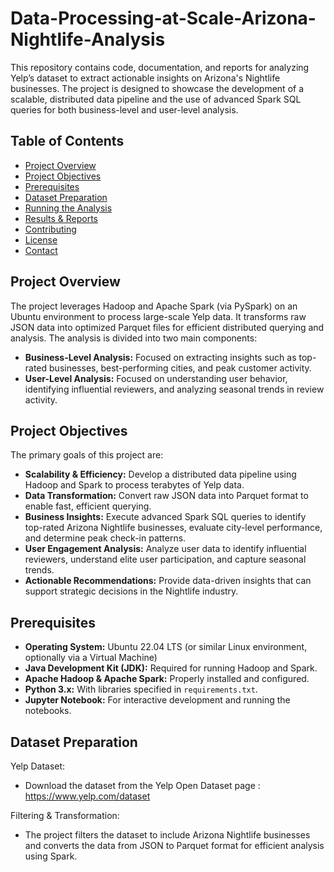 # Data-Processing-at-Scale-Arizona-Nightlife-Analysis

This repository contains code, documentation, and reports for analyzing Yelp’s dataset to extract actionable insights on Arizona's Nightlife businesses. The project is designed to showcase the development of a scalable, distributed data pipeline and the use of advanced Spark SQL queries for both business-level and user-level analysis.

## Table of Contents
- [Project Overview](#project-overview)
- [Project Objectives](#project-objectives)
- [Prerequisites](#prerequisites)
- [Dataset Preparation](#dataset-preparation)
- [Running the Analysis](#running-the-analysis)
- [Results & Reports](#results--reports)
- [Contributing](#contributing)
- [License](#license)
- [Contact](#contact)

## Project Overview
The project leverages Hadoop and Apache Spark (via PySpark) on an Ubuntu environment to process large-scale Yelp data. It transforms raw JSON data into optimized Parquet files for efficient distributed querying and analysis. The analysis is divided into two main components:
- **Business-Level Analysis:** Focused on extracting insights such as top-rated businesses, best-performing cities, and peak customer activity.
- **User-Level Analysis:** Focused on understanding user behavior, identifying influential reviewers, and analyzing seasonal trends in review activity.

## Project Objectives
The primary goals of this project are:
- **Scalability & Efficiency:** Develop a distributed data pipeline using Hadoop and Spark to process terabytes of Yelp data.
- **Data Transformation:** Convert raw JSON data into Parquet format to enable fast, efficient querying.
- **Business Insights:** Execute advanced Spark SQL queries to identify top-rated Arizona Nightlife businesses, evaluate city-level performance, and determine peak check-in patterns.
- **User Engagement Analysis:** Analyze user data to identify influential reviewers, understand elite user participation, and capture seasonal trends.
- **Actionable Recommendations:** Provide data-driven insights that can support strategic decisions in the Nightlife industry.

## Prerequisites
- **Operating System:** Ubuntu 22.04 LTS (or similar Linux environment, optionally via a Virtual Machine)
- **Java Development Kit (JDK):** Required for running Hadoop and Spark.
- **Apache Hadoop & Apache Spark:** Properly installed and configured.
- **Python 3.x:** With libraries specified in `requirements.txt`.
- **Jupyter Notebook:** For interactive development and running the notebooks.

## Dataset Preparation
Yelp Dataset:
- Download the dataset from the Yelp Open Dataset page : https://www.yelp.com/dataset

Filtering & Transformation:
- The project filters the dataset to include Arizona Nightlife businesses and converts the data from JSON to Parquet format for efficient analysis using Spark.
